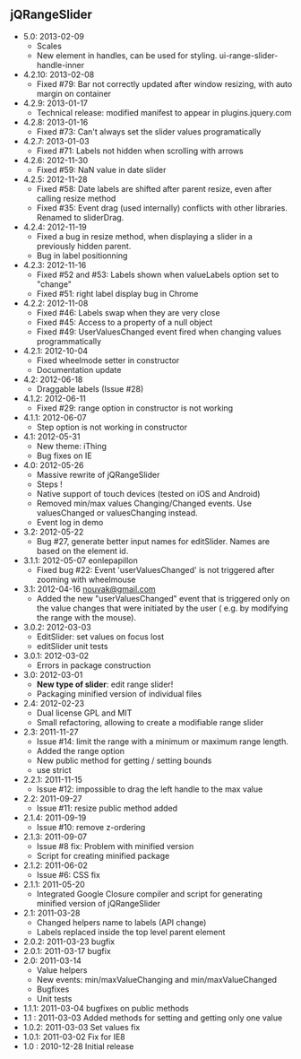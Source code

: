 jQRangeSlider
-------------
* 5.0: 2013-02-09
	* Scales
	* New element in handles, can be used for styling. ui-range-slider-handle-inner
* 4.2.10: 2013-02-08
	* Fixed #79: Bar not correctly updated after window resizing, with auto margin on container
* 4.2.9: 2013-01-17
	* Technical release: modified manifest to appear in plugins.jquery.com
* 4.2.8: 2013-01-16
	* Fixed #73: Can't always set the slider values programatically
* 4.2.7: 2013-01-03
	* Fixed #71: Labels not hidden when scrolling with arrows
* 4.2.6: 2012-11-30
	* Fixed #59: NaN value in date slider
* 4.2.5: 2012-11-28
	* Fixed #58: Date labels are shifted after parent resize, even after calling resize method
	* Fixed #35: Event drag (used internally) conflicts with other libraries. Renamed to sliderDrag.
* 4.2.4: 2012-11-19
	* Fixed a bug in resize method, when displaying a slider in a previously hidden parent.
	* Bug in label positionning
* 4.2.3: 2012-11-16
	* Fixed #52 and #53: Labels shown when valueLabels option set to "change"
	* Fixed #51: right label display bug in Chrome
* 4.2.2: 2012-11-08
	* Fixed #46: Labels swap when they are very close
	* Fixed #45: Access to a property of a null object
	* Fixed #49: UserValuesChanged event fired when changing values programmatically
* 4.2.1: 2012-10-04
	* Fixed wheelmode setter in constructor
	* Documentation update
* 4.2: 2012-06-18
	* Draggable labels (Issue #28)
* 4.1.2: 2012-06-11
	* Fixed #29: range option in constructor is not working
* 4.1.1: 2012-06-07
	* Step option is not working in constructor
* 4.1: 2012-05-31
	* New theme: iThing
	* Bug fixes on IE
* 4.0: 2012-05-26
	* Massive rewrite of jQRangeSlider
	* Steps !
	* Native support of touch devices (tested on iOS and Android)
	* Removed min/max values Changing/Changed events. Use valuesChanged or valuesChanging instead.
	* Event log in demo
* 3.2: 2012-05-22
	* Bug #27, generate better input names for editSlider. Names are based on the element id.
* 3.1.1: 2012-05-07 eonlepapillon
	* Fixed bug #22: Event 'userValuesChanged' is not triggered after zooming with wheelmouse
* 3.1: 2012-04-16 nouvak@gmail.com
	* Added the new "userValuesChanged" event that is triggered only on the value changes that were initiated by the user ( e.g. by modifying the range with the mouse).
* 3.0.2: 2012-03-03
	* EditSlider: set values on focus lost
	* editSlider unit tests
* 3.0.1: 2012-03-02
  * Errors in package construction
* 3.0: 2012-03-01
  * **New type of slider**: edit range slider!
  * Packaging minified version of individual files
* 2.4: 2012-02-23
	* Dual license GPL and MIT
	* Small refactoring, allowing to create a modifiable range slider
* 2.3: 2011-11-27
	* Issue #14: limit the range with a minimum or maximum range length.
	* Added the range option
	* New public method for getting / setting bounds
	* use strict
* 2.2.1: 2011-11-15
	* Issue #12: impossible to drag the left handle to the max value
* 2.2: 2011-09-27
	* Issue #11: resize public method added
* 2.1.4: 2011-09-19
  * Issue #10: remove z-ordering
* 2.1.3: 2011-09-07
  * Issue #8 fix: Problem with minified version
  * Script for creating minified package
* 2.1.2: 2011-06-02
	* Issue #6: CSS fix
* 2.1.1: 2011-05-20
  * Integrated Google Closure compiler and script for generating minified version of jQRangeSlider
* 2.1: 2011-03-28 
  * Changed helpers name to labels (API change)
  * Labels replaced inside the top level parent element
* 2.0.2: 2011-03-23 bugfix
* 2.0.1: 2011-03-17 bugfix
* 2.0: 2011-03-14 
	* Value helpers
	* New events: min/maxValueChanging and min/maxValueChanged
	* Bugfixes
	* Unit tests
* 1.1.1: 2011-03-04 bugfixes on public methods
* 1.1  : 2011-03-03 Added methods for setting and getting only one value
* 1.0.2: 2011-03-03 Set values fix
* 1.0.1: 2011-03-02 Fix for IE8
* 1.0  : 2010-12-28 Initial release